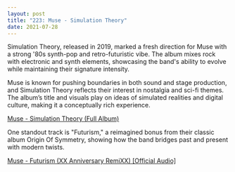 ```yaml
---
layout: post
title: "223: Muse - Simulation Theory"
date: 2021-07-28
---
```


Simulation Theory, released in 2019, marked a fresh direction for Muse with a strong '80s synth-pop and retro-futuristic vibe. The album mixes rock with electronic and synth elements, showcasing the band's ability to evolve while maintaining their signature intensity.

Muse is known for pushing boundaries in both sound and stage production, and Simulation Theory reflects their interest in nostalgia and sci-fi themes. The album’s title and visuals play on ideas of simulated realities and digital culture, making it a conceptually rich experience.

[Muse - Simulation Theory (Full Album)](https://youtu.be/vxGE0xkdjpc?t=1333)  

One standout track is "Futurism," a reimagined bonus from their classic album Origin Of Symmetry, showing how the band bridges past and present with modern twists.

[Muse - Futurism (XX Anniversary RemiXX) [Official Audio]](https://youtu.be/uH2-cnu4r-c)  
